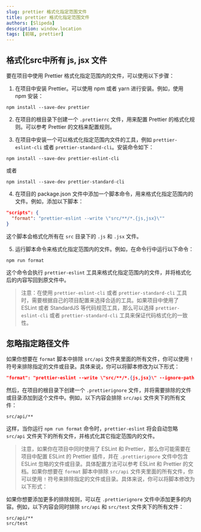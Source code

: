 ```yaml
---
slug: prettier 格式化指定范围文件 
title: prettier 格式化指定范围文件 
authors: [Slipeda]
description: window.location
tags: [前端, prettier]
---
```


<!-- truncate -->

## 格式化src中所有 js, jsx 文件

要在项目中使用 Prettier 格式化指定范围内的文件，可以使用以下步骤：

1. 在项目中安装 Prettier。可以使用 npm 或者 yarn 进行安装。例如，使用 npm 安装：

```
npm install --save-dev prettier
```

2. 在项目的根目录下创建一个 `.prettierrc` 文件，用来配置 Prettier 的格式化规则。可以参考 Prettier 的文档来配置规则。

3. 在项目中安装一个可以格式化指定范围内文件的工具，例如 `prettier-eslint-cli` 或者 `prettier-standard-cli`。安装命令如下：

```
npm install --save-dev prettier-eslint-cli
```

或者

```
npm install --save-dev prettier-standard-cli
```

4. 在项目的 package.json 文件中添加一个脚本命令，用来格式化指定范围内的文件。例如，添加以下脚本：

``` json
"scripts": {
  "format": "prettier-eslint --write \"src/**/*.{js,jsx}\""
}
```

这个脚本会格式化所有在 `src` 目录下的 `.js` 和 `.jsx` 文件。

5. 运行脚本命令来格式化指定范围内的文件。例如，在命令行中运行以下命令：

```
npm run format
```

这个命令会执行 `prettier-eslint` 工具来格式化指定范围内的文件，并将格式化后的内容写回到原文件中。

> 注意：在使用 `prettier-eslint-cli` 或者 `prettier-standard-cli` 工具时，需要根据自己的项目配置来选择合适的工具。如果项目中使用了 ESLint 或者 StandardJS 等代码规范工具，那么可以选择 `prettier-eslint-cli` 或者 `prettier-standard-cli` 工具来保证代码格式化的一致性。

## 忽略指定路径文件

如果你想要在 `format` 脚本中排除 `src/api` 文件夹里面的所有文件，你可以使用 `!` 符号来排除指定的文件或目录。具体来说，你可以将脚本修改为以下形式：

```json
"format": "prettier-eslint --write \"src/**/*.{js,jsx}\" --ignore-path .prettierignore"
```

然后，在项目的根目录下创建一个 `.prettierignore` 文件，并将需要排除的文件或目录添加到这个文件中。例如，以下内容会排除 `src/api` 文件夹下的所有文件：

```
src/api/**
```

这样，当你运行 `npm run format` 命令时，`prettier-eslint` 将会自动忽略 `src/api` 文件夹下的所有文件，并格式化其它指定范围内的文件。

> 注意，如果你在项目中同时使用了 ESLint 和 Prettier，那么你可能需要在项目中配置 ESLint 的 Prettier 插件，并在 `.prettierignore` 文件中包含 ESLint 忽略的文件或目录。具体配置方法可以参考 ESLint 和 Prettier 的文档。如果你想要在 `format` 脚本中排除 `src/api` 文件夹里面的所有文件，你可以使用 `!` 符号来排除指定的文件或目录。具体来说，你可以将脚本修改为以下形式：

如果你想要添加更多的排除规则，可以在 `.prettierignore` 文件中添加更多的内容。例如，以下内容会同时排除 `src/api` 和 `src/test` 文件夹下的所有文件：

```
src/api/**
src/test
```